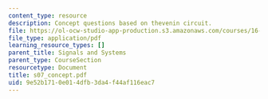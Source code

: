 ```yaml
---
content_type: resource
description: Concept questions based on thevenin circuit.
file: https://ol-ocw-studio-app-production.s3.amazonaws.com/courses/16-01-unified-engineering-i-ii-iii-iv-fall-2005-spring-2006/9e52b1710e014dfb3da4f44af116eac7_s07_concept.pdf
file_type: application/pdf
learning_resource_types: []
parent_title: Signals and Systems
parent_type: CourseSection
resourcetype: Document
title: s07_concept.pdf
uid: 9e52b171-0e01-4dfb-3da4-f44af116eac7
---
```

